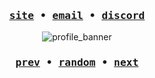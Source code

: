 <div align=center>

### <samp>[site](https://ohqte.is-a.dev "ohqte.is-a.dev") • [email](mailto:hi@ohqte.is-a.dev "hi@ohqte.is-a.dev") • [discord](https://discord.com/users/1104263537553051690 "ohqte#8321")
</samp>

![profile_banner](https://github.com/ohqte/ohqte/assets/132732631/0cf5e5e9-df75-4f1a-bfda-1711711aefb9)
### <samp>[prev](https://octo-ring.com/p/ohqte/prev) • [random](https://octo-ring.com/p/ohqte/random) • [next](https://octo-ring.com/p/ohqte/next)
</samp>

</div>

